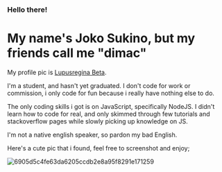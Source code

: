 ### Hello there!

# My name's Joko Sukino, but my friends call me "dimac"

My profile pic is [Lupusregina Beta](https://mywaifulist.moe/waifu/lupusregina-beta-overlord).

I'm a student, and hasn't yet graduated. I don't code for work or commission, i only code for fun because i really have nothing else to do.

The only coding skills i got is on JavaScript, specifically NodeJS. I didn't learn how to code for real, and only skimmed through few tutorials and stackoverflow pages while slowly picking up knowledge on JS.

I'm not a native english speaker, so pardon my bad English.

Here's a cute pic that i found, feel free to screenshot and enjoy;

![6905d5c4fe63da6205ccdb2e8a95f8291e171259](https://user-images.githubusercontent.com/79780581/142172162-944180f6-a1da-407c-b025-c26036199ae3.jpeg)
